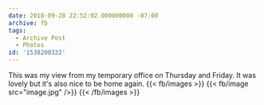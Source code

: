 ```yaml
---
date: 2018-09-28 22:52:02.000000000 -07:00
archive: fb
tags: 
  - Archive Post
  - Photos
id: '1538200322'
---
```


This was my view from my temporary office on Thursday and Friday. It was lovely but it's also nice to be home again.
{{< fb/images >}}
{{< fb/image src="image.jpg" />}}
{{< /fb/images >}}

